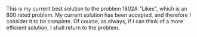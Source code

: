 This is my current best solution to the problem 1802A "Likes", which is an 800 rated problem. My current solution has been accepted, and therefore I consider it to be complete. Of course, as always, if I can think of a more efficient solution, I shall return to the problem. 
